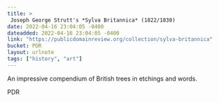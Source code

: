 ```yaml
---
title: > 
 Joseph George Strutt's *Sylva Britannica* (1822/1830)
date: 2022-04-16 23:04:05 -0400
dateadded: 2022-04-16 23:04:05 -0400
link: "https://publicdomainreview.org/collection/sylva-britannica"
bucket: PDR
layout: urlnote
tags: ["history", "art"]
--- 
```

An impressive compendium of British trees in etchings and words.
 <!-- end excerpt --> 
<div class='bucket'><a class='internal-link' src='_notes/buckets/PDR'>PDR</a></div> 
